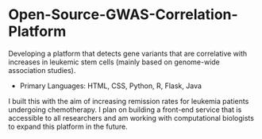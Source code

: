 # Open-Source-GWAS-Correlation-Platform
Developing a platform that detects gene variants that are correlative with increases in leukemic stem cells (mainly based on genome-wide association studies).  
- Primary Languages: HTML, CSS, Python, R, Flask, Java  

I built this with the aim of increasing remission rates for leukemia patients undergoing chemotherapy. I plan on building a front-end service that is accessible to all researchers and am working with computational biologists to expand this platform in the future. 
 
 
 
